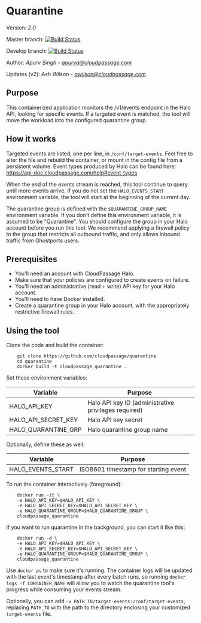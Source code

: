 # Quarantine

Version: *2.0*

Master branch: [![Build Status](https://travis-ci.org/cloudpassage/quarantine.svg?branch=master)](https://travis-ci.org/cloudpassage/quarantine)

Develop branch: [![Build Status](https://travis-ci.org/cloudpassage/quarantine.svg?branch=develop)](https://travis-ci.org/cloudpassage/quarantine)

Author: *Apurv Singh* - *apurva@cloudpassage.com*

Updates (v2): *Ash Wilson* - *awilson@cloudpassage.com*

## Purpose
This containerized application monitors the /v1/events endpoint in the Halo API,
looking for specific events.  If a targeted event is matched, the tool will
move the workload into the configured quarantine group.

## How it works
Targeted events are listed, one per line, in `/conf/target-events`.  Feel free
to alter the file and rebuild the container, or mount in the config file from a
persistent volume.  Event types produced by Halo can be found here:
https://api-doc.cloudpassage.com/help#event-types

When the end of the events stream is reached, this tool continue to query
until more events arrive.  If you do not set the `HALO_EVENTS_START`
environment variable, the tool will start at the beginning of the current day.

The quarantine group is defined with the `$QUARANTINE_GROUP_NAME` environment
variable.  If you don't define this environment variable, it is assumed to be
"Quarantine". You should configure the group in your Halo account before you run
this tool.  We recommend applying a firewall policy to the group that restricts
all outbound traffic, and only allows inbound traffic from Ghostports users.

## Prerequisites

* You'll need an account with CloudPassage Halo.
* Make sure that your policies are configured to create events on failure.
* You'll need an administrative (read + write) API key for your Halo account.
* You'll need to have Docker installed.
* Create a quarantine group in your Halo account, with the appropriately
restrictive firewall rules.


## Using the tool
Clone the code and build the container:

        git clone https://github.com/cloudpassage/quarantine
        cd quarantine
        docker build -t cloudpassage_quarantine .

Set these environment variables:

| Variable            | Purpose                                              |
|---------------------|------------------------------------------------------|
| HALO_API_KEY        | Halo API key ID (administrative privileges required) |
| HALO_API_SECRET_KEY | Halo API key secret                                  |
| HALO_QUARANTINE_GRP | Halo quarantine group name                           |


Optionally, define these as well:

| Variable            | Purpose                                   |
|---------------------|-------------------------------------------|
| HALO_EVENTS_START   | ISO8601 timestamp for starting event      |


To run the container interactively (foreground):

        docker run -it \
        -e HALO_API_KEY=$HALO_API_KEY \
        -e HALO_API_SECRET_KEY=$HALO_API_SECRET_KEY \
        -e HALO_QUARANTINE_GROUP=$HALO_QUARANTINE_GROUP \
        cloudpassage_quarantine


If you want to run quarantine in the background, you can start it like this:

        docker run -d \
        -e HALO_API_KEY=$HALO_API_KEY \
        -e HALO_API_SECRET_KEY=$HALO_API_SECRET_KEY \
        -e HALO_QUARANTINE_GROUP=$HALO_QUARANTINE_GROUP \
        cloudpassage_quarantine


Use `docker ps` to make sure it's running.  The container logs will be updated
with the last event's timestamp after every batch runs, so running
`docker logs -f CONTAINER_NAME` will allow you to watch the quarantine tool's
progress while consuming your events stream.


Optionally, you can add `-v PATH_TO/target-events:/conf/target-events`,
replacing `PATH_TO` with the path to the directory enclosing your customized
`target-events` file.


<!---
#CPTAGS:community-supported automation
#TBICON:images/python_icon.png
-->
